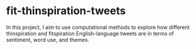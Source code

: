 # fit-thinspiration-tweets
In this project, I aim to use computational methods to explore how different thinspiration and fitspiration English-language tweets are in terms of sentiment, word use, and themes. 

